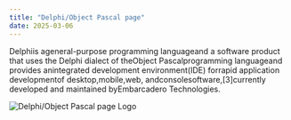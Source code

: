 ```yaml
---
title: "Delphi/Object Pascal page"
date: 2025-03-06
---
```


Delphiis ageneral-purpose programming languageand a software product that uses the Delphi dialect of theObject Pascalprogramming languageand provides anintegrated development environment(IDE) forrapid application developmentof desktop,mobile,web, andconsolesoftware,[3]currently developed and maintained byEmbarcadero Technologies.

![Delphi/Object Pascal page Logo](https://upload.wikimedia.org/wikipedia/en/thumb/b/b2/Embarcadero_Delphi_10.4_Sydney_Product_Logo_and_Icon.svg/120px-Embarcadero_Delphi_10.4_Sydney_Product_Logo_and_Icon.svg.png)

